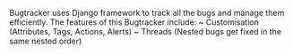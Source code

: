 Bugtracker uses Django framework to track all the bugs and manage them efficiently.
The features of this Bugtracker include:
~ Customisation (Attributes, Tags, Actions, Alerts)
~ Threads (Nested bugs get fixed in the same nested order)
